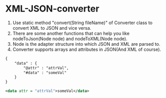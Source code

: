 # XML-JSON-converter1. Use static method "convert(String fileName)" of Converter class to convert XML to JSON and vice versa.2. There are some another functions that can help you like nodeToJson(Node node) and nodeToXML(Node node).3. Node is the adapter structure into which JSON and XML are parsed to.4. Converter supports arrays and attributes in JSON(And XML of course).```xml{  	"data" : {  		"@attr" : "attrVal",  		"#data" : "someVal"  	}  }``````xml<data attr = "attrVal">someVal</data>```